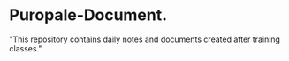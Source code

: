 # Puropale-Document.
"This repository contains daily notes and documents created after training classes."
